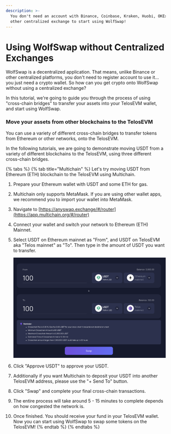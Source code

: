 ```yaml
---
description: >-
  You don't need an account with Binance, Coinbase, Kraken, Huobi, OKEx or any
  other centralized exchange to start using WolfSwap!
---
```


# Using WolfSwap without Centralized Exchanges

WolfSwap is a decentralized application. That means, unlike Binance or other centralized platforms, you don't need to register account to use it... you just need a crypto wallet. So how can you get crypto onto WolfSwap without using a centralized exchange?

In this tutorial, we're going to guide you through the process of using "cross-chain bridges" to transfer your assets into your TelosEVM wallet, and start using WolfSwap.

### **Move your assets from other blockchains to the TelosEVM**

You can use a variety of different cross-chain bridges to transfer tokens from Ethereum or other networks, onto the TelosEVM.

In the following tutorials, we are going to demonstrate moving USDT from a variety of different blockchains to the TelosEVM, using three different cross-chain bridges.

{% tabs %}
{% tab title="Multichain" %}
Let's try moving USDT from Ethereum (ETH) blockchain to the TelosEVM using Multichain.

1. Prepare your Ethereum wallet with USDT and some ETH for gas.
2. Multichain only supports MetaMask. If you are using other wallet apps, we recommend you to import your wallet into MetaMask.
3. Navigate to [https://anyswap.exchange/#/router](https://app.multichain.org/#/router)
4. Connect your wallet and switch your network to Ethereum (ETH) Mainnet.
5.  Select USDT on Ethereum mainnet as "From", and USDT on TelosEVM aka "Telos mainnet" as "To".  Then type in the amount of USDT you want to transfer.

    ![](<../.gitbook/assets/multichain router.png>)
6. Click "Approve USDT" to approve your USDT.
7. Additionally if you want Multichain to deposit your USDT into another TelosEVM address, please use the "+ Send To" button.
8. Click "Swap" and complete your final cross-chain transactions.
9. The entire process will take around 5 - 15 minutes to complete depends on how congested the network is.
10. Once finished. You should receive your fund in your TelosEVM wallet. Now you can start using WolfSwap to swap some tokens on the TelosEVM!
{% endtab %}
{% endtabs %}
